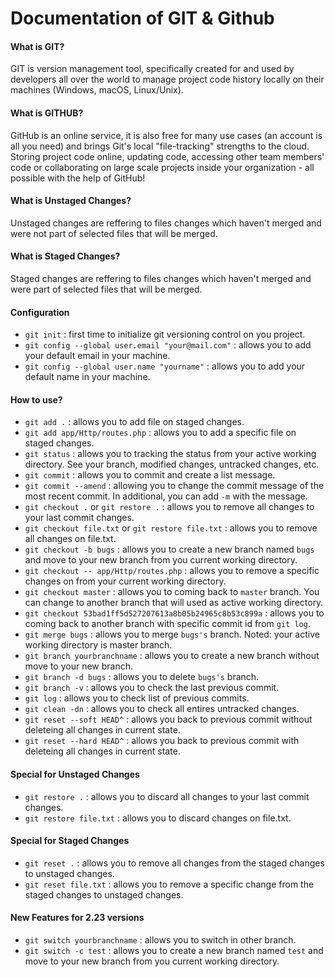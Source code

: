 # Documentation of GIT & Github

#### What is GIT?

GIT is version management tool, specifically created for and used by developers all over the world to manage project code history locally on their machines (Windows, macOS, Linux/Unix).

#### What is GITHUB?

GitHub is an online service, it is also free for many use cases (an account is all you need) and brings Git's local "file-tracking" strengths to the cloud. Storing project code online, updating code, accessing other team members' code or collaborating on large scale projects inside your organization - all possible with the help of GitHub!

#### What is Unstaged Changes?

Unstaged changes are reffering to files changes which haven't merged and were not part of selected files that will be merged.

#### What is Staged Changes?

Staged changes are reffering to files changes which haven't merged and were part of selected files that will be merged.

#### Configuration

- `git init` : first time to initialize git versioning control on you project.
- `git config --global user.email "your@mail.com"` : allows you to add your default email in your machine.
- `git config --global user.name "yourname"` : allows you to add your default name in your machine.

#### How to use?

- `git add .` : allows you to add file on staged changes.
- `git add app/Http/routes.php` : allows you to add a specific file on staged changes.
- `git status` : allows you to tracking the status from your active working directory. See your branch, modified changes, untracked changes, etc.
- `git commit` : allows you to commit and create a list message.
- `git commit --amend` : allowing you to change the commit message of the most recent commit. In additional, you can add `-m` with the message.
- `git checkout .` or `git restore .` : allows you to remove all changes to your last commit changes.
- `git checkout file.txt` or `git restore file.txt` : allows you to remove all changes on file.txt.
- `git checkout -b bugs` : allows you to create a new branch named `bugs` and move to your new branch from you current working directory.
- `git checkout -- app/Http/routes.php` : allows you to remove a specific changes on from your current working directory.
- `git checkout master` : allows you to coming back to `master` branch. You can change to another branch that will used as active working directory.
- `git checkout 53bad1ff5d527207613a8b05b24965c8b53c899a` : allows you to coming back to another branch with specific commit id from `git log`.
- `git merge bugs` : allows you to merge `bugs's` branch. Noted: your active working directory is master branch.
- `git branch yourbranchname` : allows you to create a new branch without move to your new branch.
- `git branch -d bugs` : allows you to delete `bugs's` branch.
- `git branch -v` : allows you to check the last previous commit.
- `git log` : allows you to check list of previous commits.
- `git clean -dn` : allows you to check all entires untracked changes.
- `git reset --soft HEAD^` : allows you back to previous commit without deleteing all changes in current state.
- `git reset --hard HEAD^` : allows you back to previous commit with deleteing all changes in current state.

#### Special for Unstaged Changes

- `git restore .` : allows you to discard all changes to your last commit changes.
- `git restore file.txt` : allows you to discard changes on file.txt.

#### Special for Staged Changes

- `git reset .` : allows you to remove all changes from the staged changes to unstaged changes.
- `git reset file.txt` : allows you to remove a specific change from the staged changes to unstaged changes.

#### New Features for 2.23 versions

- `git switch yourbranchname` : allows you to switch in other branch.
- `git switch -c test` : allows you to create a new branch named `test` and move to your new branch from you current working directory.

